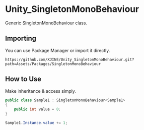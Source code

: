 # Unity_SingletonMonoBehaviour

Generic SingletonMonoBehaviour class.

## Importing

You can use Package Manager or import it directly.

```
https://github.com/XJINE/Unity_SingletonMonoBehaviour.git?path=Assets/Packages/SingletonMonoBehaviour
```

## How to Use

Make inheritance & access simply.

```csharp
public class Sample1 : SingletonMonoBehaviour<Sample1>
{
    public int value = 0;
}

Sample1.Instance.value += 1;
```
